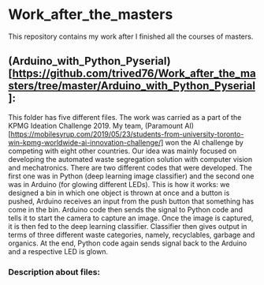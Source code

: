 # Work_after_the_masters
This repository contains my work after I finished all the courses of masters.

## (Arduino_with_Python_Pyserial)[https://github.com/trived76/Work_after_the_masters/tree/master/Arduino_with_Python_Pyserial]: 

This folder has five different files. The work was carried as a part of the KPMG Ideation Challenge 2019. My team, (Paramount AI)[https://mobilesyrup.com/2019/05/23/students-from-university-toronto-win-kpmg-worldwide-ai-innovation-challenge/] won the AI challenge by competing with eight other countries. Our idea was mainly focused on developing the automated waste segregation solution with computer vision and mechatronics. There are two different codes that were developed. The first one was in Python (deep learning image classifier) and the second one was in Arduino (for glowing different LEDs). This is how it works: we designed a bin in which one object is thrown at once and a button is pushed, Arduino receives an input from the push button that something has come in the bin. Arduino code then sends the signal to Python code and tells it to start the camera to capture an image. Once the image is captured, it is then fed to the deep learning classifier. Classifier then gives output in terms of three different waste categories, namely, recyclables, garbage and organics. At the end, Python code again sends signal back to the Arduino and a respective LED is glown.

### Description about files:
